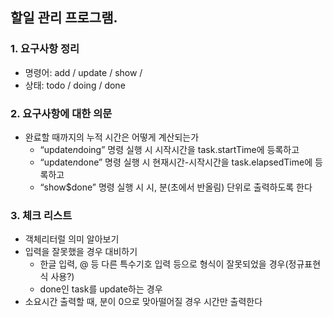 ## 할일 관리 프로그램.

### 1. 요구사항 정리
* 명령어: add / update / show /  
* 상태: todo / doing / done

### 2. 요구사항에 대한 의문
* 완료할 때까지의 누적 시간은 어떻게 계산되는가
    * “update$n$doing” 명령 실행 시 시작시간을 task.startTime에 등록하고
    * “update$n$done” 명령 실행 시 현재시간-시작시간을 task.elapsedTime에 등록하고
    * “show$done” 명령 실행 시 시, 분(초에서 반올림) 단위로 출력하도록 한다

### 3. 체크 리스트
* 객체리터럴 의미 알아보기
* 입력을 잘못했을 경우 대비하기
    * 한글 입력, @ 등 다른 특수기호 입력 등으로 형식이 잘못되었을 경우(정규표현식 사용?)
    * done인 task를 update하는 경우
* 소요시간 출력할 때, 분이 0으로 맞아떨어질 경우 시간만 출력한다